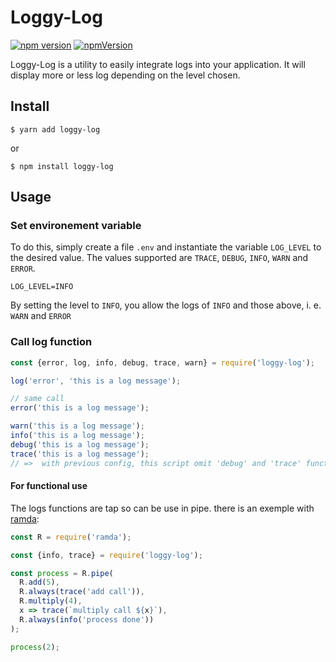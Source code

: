 # Loggy-Log

[![npm version](https://badge.fury.io/js/loggy-log.svg)](https://badge.fury.io/js/loggy-log)
[![npmVersion](https://img.shields.io/badge/code_style-XO-5ed9c7.svg)](https://github.com/xojs/xo) 

Loggy-Log is a utility to easily integrate logs into your application. It will display more or less log depending on the level chosen.

## Install

```
$ yarn add loggy-log
```
or
```
$ npm install loggy-log
```

## Usage

### Set environement variable

To do this, simply create a file `.env` and instantiate the variable `LOG_LEVEL` to the desired value. The values supported are `TRACE`, `DEBUG`, `INFO`, `WARN` and `ERROR`.

```
LOG_LEVEL=INFO
```

By setting the level to `INFO`, you allow the logs of `INFO` and those above, i. e. `WARN` and `ERROR`

### Call log function

```js
const {error, log, info, debug, trace, warn} = require('loggy-log');

log('error', 'this is a log message');

// same call
error('this is a log message');

warn('this is a log message');
info('this is a log message');
debug('this is a log message');
trace('this is a log message');
// =>  with previous config, this script omit 'debug' and 'trace' functions
```

#### For functional use

The logs functions are tap so can be use in pipe. there is an exemple with [ramda](https://ramdajs.com/):

```js
const R = require('ramda');

const {info, trace} = require('loggy-log');

const process = R.pipe(
  R.add(5),
  R.always(trace('add call')),
  R.multiply(4),
  x => trace(`multiply call ${x}`),
  R.always(info('process done'))
);

process(2);
```


